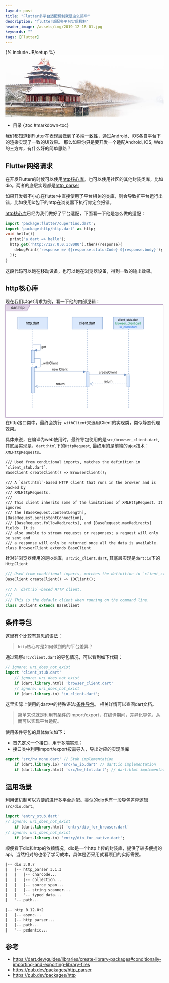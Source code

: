 ```yaml
---
layout: post
title: "Flutter多平台适配机制就是这么简单"
description: "flutter适配多平台实现机制"
header_image: /assets/img/2019-12-18-01.jpg
keywords: ""
tags: [Flutter]
---
```

{% include JB/setup %}
![img](/assets/img/2019-12-18-01.jpg)

* 目录
{:toc #markdown-toc}

我们都知道到Flutter在表现层做到了多端一致性，通过Android、iOS各自平台下的渲染实现了一致的UI效果。
那么如果你只是要开发一个适配Android, iOS, Web的三方库，有什么好的简单思路？

## Flutter网络请求
在开发Flutter的时候可以使用[http核心库](https://pub.dev/packages/http)。也可以使用社区的其他封装类库，比如dio。两者的底层实现都是[http_parser](https://pub.dev/packages/http_parser)

如果开发者不小心在flutter中直接使用了平台相关的类库，则会导致扩平台运行出错，比如使用io包下的http在浏览器下执行肯定会报错。

[http核心库](https://pub.dev/packages/http)已经为我们做好了平台适配，下面看一下他是怎么做的适配：
```dart
import 'package:flutter/cupertino.dart';
import 'package:http/http.dart' as http;
void hello(){
  print('a.dart => hello');
  http.get('http://127.0.0.1:8080').then((response){
    debugPrint('response => ${response.statusCode} ${response.body}');
  });
}
```
这段代码可以跑在移动设备，也可以跑在浏览器设备，得到一致的输出效果。

## http核心库
现在我们以get请求为例，看一下他的内部逻辑：
![](/assets/images/http-platform-import.png)
在http接口类中，最终会执行`_withClient`来选用Client的实现类，类似静态代理效果。

具体来说，在编译为web使用时，最终导包使用的是`src/browser_client.dart`, 其底层实现是，`dart:html`下的`HttpRequest`, 最终用的是前端的ajax技术：`XMLHttpRequests`。
```
/// Used from conditional imports, matches the definition in `client_stub.dart`.
BaseClient createClient() => BrowserClient();

/// A `dart:html`-based HTTP client that runs in the browser and is backed by
/// XMLHttpRequests.
///
/// This client inherits some of the limitations of XMLHttpRequest. It ignores
/// the [BaseRequest.contentLength], [BaseRequest.persistentConnection],
/// [BaseRequest.followRedirects], and [BaseRequest.maxRedirects] fields. It is
/// also unable to stream requests or responses; a request will only be sent and
/// a response will only be returned once all the data is available.
class BrowserClient extends BaseClient 
```

针对非浏览器使用的是io类库，`src/io_client.dart`, 其底层实现是`dart:io`下的`HttpClient`

```dart
/// Used from conditional imports, matches the definition in `client_stub.dart`.
BaseClient createClient() => IOClient();

/// A `dart:io`-based HTTP client.
///
/// This is the default client when running on the command line.
class IOClient extends BaseClient 
```

## 条件导包
这里有个比较有意思的语法：
> `http`核心库是如何做到的的平台差异？

通过观察`src/client.dart`的导包情况，可以看到如下代码：
```dart
// ignore: uri_does_not_exist
import 'client_stub.dart'
    // ignore: uri_does_not_exist
    if (dart.library.html) 'browser_client.dart'
    // ignore: uri_does_not_exist
    if (dart.library.io) 'io_client.dart';
```
这里实际上使用的dart中的特殊语法:[条件导包](https://dart.dev/guides/libraries/create-library-packages#conditionally-importing-and-exporting-library-files)。
相关详情可以查阅dart文档。

> 简单来说就是利用有条件的import/export，在编译期间，差异化导包，从而可以实现平台适配。

使用条件导包的具体做法如下：
* 首先定义一个接口，用于多端实现；
* 接口类中利用import/export按需导入，导出对应的实现类库

```dart
export 'src/hw_none.dart' // Stub implementation
    if (dart.library.io) 'src/hw_io.dart' // dart:io implementation
    if (dart.library.html) 'src/hw_html.dart'; // dart:html implementation
```
## 运用场景
利用该机制可以方便的进行多平台适配。类似的dio也有一段导包差异逻辑`src/dio.dart`。
```dart
import 'entry_stub.dart'
// ignore: uri_does_not_exist
    if (dart.library.html) 'entry/dio_for_browser.dart'
// ignore: uri_does_not_exist
    if (dart.library.io) 'entry/dio_for_native.dart';
```

顺便看下dio和http的依赖情况。dio是一个http上传的封装库，提供了较多便捷的api，当然相对的也带了学习成本，具体是否采用就看项目的实际需要。
```
|-- dio 3.0.7
|   |-- http_parser 3.1.3
|   |   |-- charcode...
|   |   |-- collection...
|   |   |-- source_span...
|   |   |-- string_scanner...
|   |   '-- typed_data...
|   '-- path...

|-- http 0.12.0+2
|   |-- async...
|   |-- http_parser...
|   |-- path...
|   '-- pedantic...
```

## 参考
* https://dart.dev/guides/libraries/create-library-packages#conditionally-importing-and-exporting-library-files
* https://pub.dev/packages/http_parser
* https://pub.dev/packages/http


